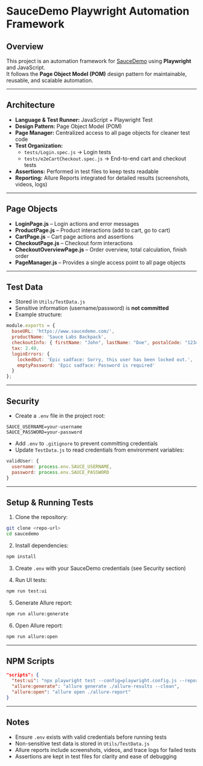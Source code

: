 # SauceDemo Playwright Automation Framework

## Overview
This project is an automation framework for [SauceDemo](https://www.saucedemo.com/) using **Playwright** and JavaScript.  
It follows the **Page Object Model (POM)** design pattern for maintainable, reusable, and scalable automation.

---

## Architecture

- **Language & Test Runner:** JavaScript + Playwright Test
- **Design Pattern:** Page Object Model (POM)
- **Page Manager:** Centralized access to all page objects for cleaner test code
- **Test Organization:**
  - `tests/Login.spec.js` → Login tests
  - `tests/e2eCartCheckout.spec.js` → End-to-end cart and checkout tests
- **Assertions:** Performed in test files to keep tests readable
- **Reporting:** Allure Reports integrated for detailed results (screenshots, videos, logs)

---

## Page Objects

- **LoginPage.js** – Login actions and error messages  
- **ProductPage.js** – Product interactions (add to cart, go to cart)  
- **CartPage.js** – Cart page actions and assertions  
- **CheckoutPage.js** – Checkout form interactions  
- **CheckoutOverviewPage.js** – Order overview, total calculation, finish order  
- **PageManager.js** – Provides a single access point to all page objects

---

## Test Data

- Stored in `Utils/TestData.js`  
- Sensitive information (username/password) is **not committed**  
- Example structure:
```javascript
module.exports = {
  baseURL: 'https://www.saucedemo.com/',
  productName: 'Sauce Labs Backpack',
  checkoutInfo: { firstName: "John", lastName: "Doe", postalCode: "12345" },
  tax: 2.40,
  loginErrors: {
    lockedOut: 'Epic sadface: Sorry, this user has been locked out.',
    emptyPassword: 'Epic sadface: Password is required'
  }
};
```

---

## Security

- Create a `.env` file in the project root:
```
SAUCE_USERNAME=your-username
SAUCE_PASSWORD=your-password
```
- Add `.env` to `.gitignore` to prevent committing credentials
- Update `TestData.js` to read credentials from environment variables:
```javascript
validUser: {
  username: process.env.SAUCE_USERNAME,
  password: process.env.SAUCE_PASSWORD
}
```

---

## Setup & Running Tests

1. Clone the repository:
```bash
git clone <repo-url>
cd saucedemo
```

2. Install dependencies:
```bash
npm install
```

3. Create `.env` with your SauceDemo credentials (see Security section)

4. Run UI tests:
```bash
npm run test:ui
```

5. Generate Allure report:
```bash
npm run allure:generate
```

6. Open Allure report:
```bash
npm run allure:open
```

---

## NPM Scripts

```json
"scripts": {
  "test:ui": "npx playwright test --config=playwright.config.js --reporter=line,allure-playwright",
  "allure:generate": "allure generate ./allure-results --clean",
  "allure:open": "allure open ./allure-report"
}
```

---

## Notes

- Ensure `.env` exists with valid credentials before running tests
- Non-sensitive test data is stored in `Utils/TestData.js`
- Allure reports include screenshots, videos, and trace logs for failed tests
- Assertions are kept in test files for clarity and ease of debugging

